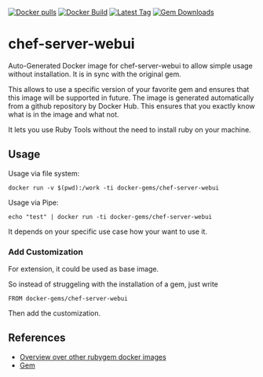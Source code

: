 [![Docker pulls](https://img.shields.io/docker/pulls/rubygem/chef-server-webui.svg)](https://hub.docker.com/r/rubygem/chef-server-webui/)
[![Docker Build](https://img.shields.io/docker/automated/rubygem/chef-server-webui.svg)](https://hub.docker.com/r/rubygem/chef-server-webui/)
[![Latest Tag](https://img.shields.io/github/tag/docker-rubygem/chef-server-webui.svg)](https://hub.docker.com/r/rubygem/chef-server-webui/)
[![Gem Downloads](https://img.shields.io/gem/dt/chef-server-webui.svg)](https://rubygems.org/gems/chef-server-webui/)
# chef-server-webui

Auto-Generated Docker image for chef-server-webui to allow simple usage without installation.
It is in sync with the original gem.

This allows to use a specific version of your favorite gem and ensures that this image will be supported in future.
The image is generated automatically from a github repository by Docker Hub.
This ensures that you exactly know what is in the image and what not.

It lets you use Ruby Tools without the need to install ruby on your machine.

## Usage

Usage via file system:

`docker run -v $(pwd):/work -ti docker-gems/chef-server-webui`

Usage via Pipe:

`echo "test" | docker run -ti docker-gems/chef-server-webui`

It depends on your specific use case how your want to use it.

### Add Customization

For extension, it could be used as base image.

So instead of struggeling with the installation of a gem, just write

`FROM docker-gems/chef-server-webui`

Then add the customization.

## References

 - [Overview over other rubygem docker images](https://github.com/thinkbot/docker-rubygem)
 - [Gem](https://rubygems.org/gems/chef-server-webui/)
